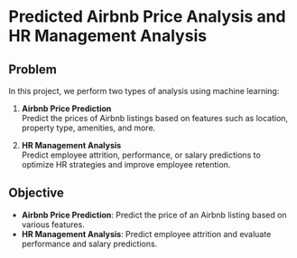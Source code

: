 # Predicted Airbnb Price Analysis and HR Management Analysis

## Problem

In this project, we perform two types of analysis using machine learning:

1. **Airbnb Price Prediction**  
   Predict the prices of Airbnb listings based on features such as location, property type, amenities, and more.

2. **HR Management Analysis**  
   Predict employee attrition, performance, or salary predictions to optimize HR strategies and improve employee retention.

## Objective

- **Airbnb Price Prediction**: Predict the price of an Airbnb listing based on various features.
- **HR Management Analysis**: Predict employee attrition and evaluate performance and salary predictions.



